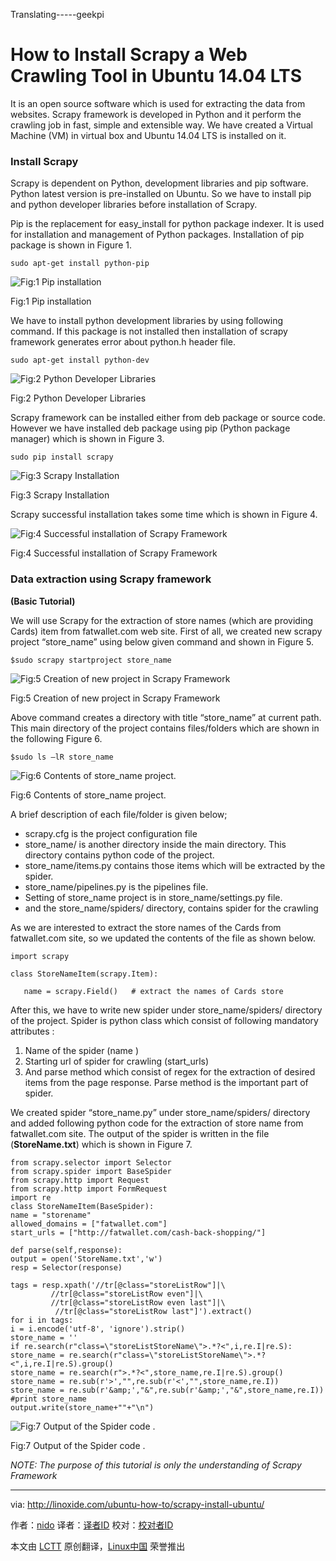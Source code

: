 Translating-----geekpi

How to Install Scrapy a Web Crawling Tool in Ubuntu 14.04 LTS
================================================================================
It is an open source software which is used for extracting the data from websites. Scrapy framework is developed in Python and it perform the crawling job in fast, simple and extensible way.  We have created a Virtual Machine (VM) in virtual box and Ubuntu 14.04 LTS is installed on it.

### Install Scrapy ###

Scrapy is dependent on Python, development libraries and pip software. Python latest version is pre-installed on Ubuntu. So we have to install pip and python developer libraries before installation of Scrapy.

Pip is the replacement for easy_install for python package indexer. It is used for installation and management of Python packages. Installation of pip package is shown in Figure 1.

    sudo apt-get install python-pip

![Fig:1 Pip installation](http://blog.linoxide.com/wp-content/uploads/2014/11/f1.png)

Fig:1 Pip installation

We have to install python development libraries by using following command. If this package is not installed then installation of scrapy framework generates error about python.h header file.

    sudo apt-get install python-dev

![Fig:2 Python Developer Libraries](http://blog.linoxide.com/wp-content/uploads/2014/11/f2.png)

Fig:2 Python Developer Libraries

Scrapy framework can be installed either from deb package or source code. However we have installed deb package using pip (Python package manager) which is shown in Figure 3.

    sudo pip install scrapy 

![Fig:3 Scrapy Installation](http://blog.linoxide.com/wp-content/uploads/2014/11/f3.png)

Fig:3 Scrapy Installation

Scrapy successful installation takes some time which is shown in Figure 4.

![Fig:4 Successful installation of Scrapy Framework](http://blog.linoxide.com/wp-content/uploads/2014/11/f4.png)

Fig:4 Successful installation of Scrapy Framework

### Data extraction using Scrapy framework ###

**(Basic Tutorial)**

We will use Scrapy for the extraction of store names (which are providing Cards) item from fatwallet.com web site. First of all, we created new scrapy project “store_name” using below given command and shown in Figure 5.

    $sudo scrapy startproject store_name

![Fig:5 Creation of new project in Scrapy Framework](http://blog.linoxide.com/wp-content/uploads/2014/11/f5.png)

Fig:5 Creation of new project in Scrapy Framework

Above command creates a directory with title “store_name” at current path. This main directory of the project contains files/folders which are shown in the following Figure 6.

    $sudo ls –lR store_name

![Fig:6 Contents of store_name project.](http://blog.linoxide.com/wp-content/uploads/2014/11/f6.png)

Fig:6 Contents of store_name project.

A brief description of each file/folder is given below;

- scrapy.cfg is the project configuration file
- store_name/ is another directory inside the main directory. This directory contains python code of the project.
- store_name/items.py contains those items which will be extracted by the spider.
- store_name/pipelines.py is the pipelines file.
- Setting of store_name project is in store_name/settings.py file.
- and the store_name/spiders/ directory, contains spider for the crawling

As we are interested to extract the store names of the Cards from fatwallet.com site, so we updated the contents of the file as shown below.

    import scrapy

    class StoreNameItem(scrapy.Item):

       name = scrapy.Field()   # extract the names of Cards store

After this, we have to write new spider under store_name/spiders/ directory of the project. Spider is python class which consist of following mandatory attributes :

1. Name of the spider (name )
1. Starting url of spider for crawling (start_urls)
1. And parse method which consist of regex for the extraction of desired items from the page response. Parse method is the important part of spider.

We created spider “store_name.py” under store_name/spiders/ directory and added following python code for the extraction of store name from fatwallet.com site. The output of the spider is written in the file (**StoreName.txt**) which is shown in Figure 7.

    from scrapy.selector import Selector
    from scrapy.spider import BaseSpider
    from scrapy.http import Request
    from scrapy.http import FormRequest
    import re
    class StoreNameItem(BaseSpider):
    name = "storename"
    allowed_domains = ["fatwallet.com"]
    start_urls = ["http://fatwallet.com/cash-back-shopping/"]
    
    def parse(self,response):
    output = open('StoreName.txt','w')
    resp = Selector(response)
    
    tags = resp.xpath('//tr[@class="storeListRow"]|\
             //tr[@class="storeListRow even"]|\
             //tr[@class="storeListRow even last"]|\
              //tr[@class="storeListRow last"]').extract()
    for i in tags:
    i = i.encode('utf-8', 'ignore').strip()
    store_name = ''
    if re.search(r"class=\"storeListStoreName\">.*?<",i,re.I|re.S):
    store_name = re.search(r"class=\"storeListStoreName\">.*?<",i,re.I|re.S).group()
    store_name = re.search(r">.*?<",store_name,re.I|re.S).group()
    store_name = re.sub(r'>',"",re.sub(r'<',"",store_name,re.I))
    store_name = re.sub(r'&amp;',"&",re.sub(r'&amp;',"&",store_name,re.I))
    #print store_name
    output.write(store_name+""+"\n")

![Fig:7 Output of the Spider code .](http://blog.linoxide.com/wp-content/uploads/2014/11/f7.png)

Fig:7 Output of the Spider code .

*NOTE: The purpose of this tutorial is only the understanding of Scrapy Framework*

--------------------------------------------------------------------------------

via: http://linoxide.com/ubuntu-how-to/scrapy-install-ubuntu/

作者：[nido][a]
译者：[译者ID](https://github.com/译者ID)
校对：[校对者ID](https://github.com/校对者ID)

本文由 [LCTT](https://github.com/LCTT/TranslateProject) 原创翻译，[Linux中国](http://linux.cn/) 荣誉推出

[a]:http://linoxide.com/author/naveeda/